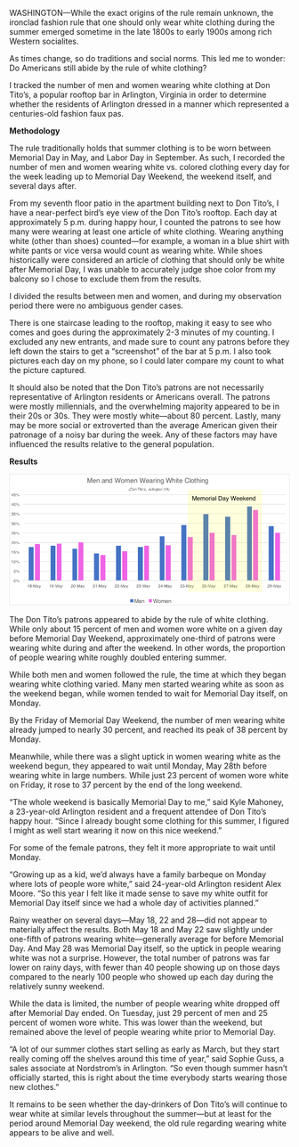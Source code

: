 WASHINGTON—While the exact origins of the rule remain unknown, the ironclad fashion rule that one should only wear white clothing during the summer emerged sometime in the late 1800s to early 1900s among rich Western socialites.

As times change, so do traditions and social norms. This led me to wonder: Do Americans still abide by the rule of white clothing? 

I tracked the number of men and women wearing white clothing at Don Tito’s, a popular rooftop bar in Arlington, Virginia in order to determine whether the residents of Arlington dressed in a manner which represented a centuries-old fashion faux pas. 

**Methodology**

The rule traditionally holds that summer clothing is to be worn between Memorial Day in May, and Labor Day in September. As such, I recorded the number of men and women wearing white vs. colored clothing every day for the week leading up to Memorial Day Weekend, the weekend itself, and several days after. 

From my seventh floor patio in the apartment building next to Don Tito’s, I have a near-perfect bird’s eye view of the Don Tito’s rooftop. Each day at approximately 5 p.m. during happy hour, I counted the patrons to see how many were wearing at least one article of white clothing. Wearing anything white (other than shoes) counted—for example, a woman in a blue shirt with white pants or vice versa would count as wearing white. While shoes historically were considered an article of clothing that should only be white after Memorial Day, I was unable to accurately judge shoe color from my balcony so I chose to exclude them from the results. 

I divided the results between men and women, and during my observation period there were no ambiguous gender cases.

There is one staircase leading to the rooftop, making it easy to see who comes and goes during the approximately 2-3 minutes of my counting. I excluded any new entrants, and made sure to count any patrons before they left down the stairs to get a “screenshot” of the bar at 5 p.m. I also took pictures each day on my phone, so I could later compare my count to what the picture captured.

It should also be noted that the Don Tito’s patrons are not necessarily representative of Arlington residents or Americans overall. The patrons were mostly millennials, and the overwhelming majority appeared to be in their 20s or 30s. They were mostly white—about 80 percent. Lastly, many may be more social or extroverted than the average American given their patronage of a noisy bar during the week. Any of these factors may have influenced the results relative to the general population.



**Results**

![Don Tito's Patrons](https://github.com/sussismatt/DigitalFrameworks/blob/master/Datafinal.png)


The Don Tito’s patrons appeared to abide by the rule of white clothing. While only about 15 percent of men and women wore white on a given day before Memorial Day Weekend, approximately one-third of patrons were wearing white during and after the weekend. In other words, the proportion of people wearing white roughly doubled entering summer.

While both men and women followed the rule, the time at which they began wearing white clothing varied. Many men started wearing white as soon as the weekend began, while women tended to wait for Memorial Day itself, on Monday.

By the Friday of Memorial Day Weekend, the number of men wearing white already jumped to nearly 30 percent, and reached its peak of 38 percent by Monday. 

Meanwhile, while there was a slight uptick in women wearing white as the weekend begun, they appeared to wait until Monday, May 28th before wearing white in large numbers. While just 23 percent of women wore white on Friday, it rose to 37 percent by the end of the long weekend. 

“The whole weekend is basically Memorial Day to me,” said Kyle Mahoney, a 23-year-old Arlington resident and a frequent attendee of Don Tito’s happy hour. “Since I already bought some clothing for this summer, I figured I might as well start wearing it now on this nice weekend.”

For some of the female patrons, they felt it more appropriate to wait until Monday.

“Growing up as a kid, we’d always have a family barbeque on Monday where lots of people wore white,” said 24-year-old Arlington resident Alex Moore. “So this year I felt like it made sense to save my white outfit for Memorial Day itself since we had a whole day of activities planned.”

Rainy weather on several days—May 18, 22 and 28—did not appear to materially affect the results. Both May 18 and May 22 saw slightly under one-fifth of patrons wearing white—generally average for before Memorial Day. And May 28 was Memorial Day itself, so the uptick in people wearing white was not a surprise. However, the total number of patrons was far lower on rainy days, with fewer than 40 people showing up on those days compared to the nearly 100 people who showed up each day during the relatively sunny weekend.

While the data is limited, the number of people wearing white dropped off after Memorial Day ended. On Tuesday, just 29 percent of men and 25 percent of women wore white. This was lower than the weekend, but remained above the level of people wearing white prior to Memorial Day. 

“A lot of our summer clothes start selling as early as March, but they start really coming off the shelves around this time of year,” said Sophie Guss, a sales associate at Nordstrom’s in Arlington. “So even though summer hasn’t officially started, this is right about the time everybody starts wearing those new clothes.”

It remains to be seen whether the day-drinkers of Don Tito’s will continue to wear white at similar levels throughout the summer—but at least for the period around Memorial Day weekend, the old rule regarding wearing white appears to be alive and well.


